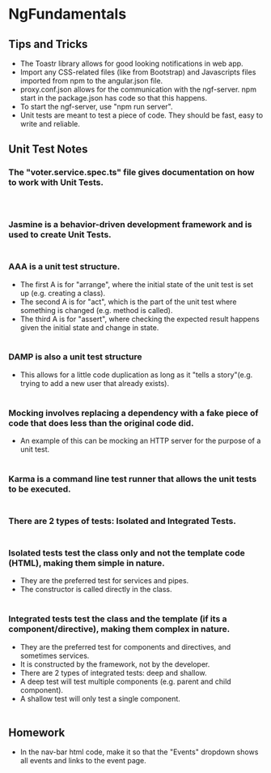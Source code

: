 # NgFundamentals

## Tips and Tricks
* The Toastr library allows for good looking notifications in web app.
* Import any CSS-related files (like from Bootstrap) and Javascripts files imported from npm to the angular.json file.
* proxy.conf.json allows for the communication with the ngf-server. npm start in the package.json has code so that this happens.
* To start the ngf-server, use "npm run server".
* Unit tests are meant to test a piece of code. They should be fast, easy to write and reliable.

## Unit Test Notes
### The "voter.service.spec.ts" file gives documentation on how to work with Unit Tests. <br /><br /><br />
### Jasmine is a behavior-driven development framework and is used to create Unit Tests. <br /> <br />

### AAA is a unit test structure.
* The first A is for "arrange", where the initial state of the unit test is set up (e.g. creating a class).
* The second A is for "act", which is the part of the unit test where something is changed (e.g. method is called).
* The third A is for "assert", where checking the expected result happens given the initial state and change in state. <br /> <br />

### DAMP is also a unit test structure
* This allows for a little code duplication as long as it "tells a story"(e.g. trying to add a new user that already exists). <br /> <br />

### Mocking involves replacing a dependency with a fake piece of code that does less than the original code did.
* An example of this can be mocking an HTTP server for the purpose of a unit test. <br /> <br />

### Karma is a command line test runner that allows the unit tests to be executed. <br /> <br />

### There are 2 types of tests: Isolated and Integrated Tests. <br /> <br />

### Isolated tests test the class only and not the template code (HTML), making them simple in nature.
* They are the preferred test for services and pipes.
* The constructor is called directly in the class. <br /> <br />

### Integrated tests test the class and the template (if its a component/directive), making them complex in nature.
* They are the preferred test for components and directives, and sometimes services.
* It is constructed by the framework, not by the developer.
* There are 2 types of integrated tests: deep and shallow.
* A deep test will test multiple components (e.g. parent and child component).
* A shallow test will only test a single component. <br /> <br />


## Homework
* In the nav-bar html code, make it so that the "Events" dropdown shows all events and links to the event page.
